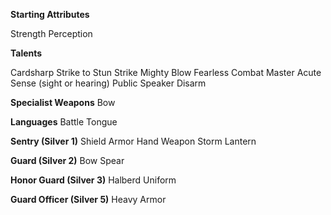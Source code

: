 **Starting Attributes**

Strength
Perception

**Talents**

Cardsharp
Strike to Stun
Strike Mighty Blow
Fearless
Combat Master
Acute Sense (sight or hearing)
Public Speaker
Disarm

**Specialist Weapons**
Bow

**Languages**
Battle Tongue

**Sentry (Silver 1)**
Shield
Armor
Hand Weapon
Storm Lantern

**Guard (Silver 2)**
Bow
Spear

**Honor Guard (Silver 3)**
Halberd
Uniform

**Guard Officer (Silver 5)**
Heavy Armor